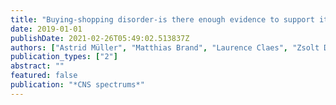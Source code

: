 ```yaml
---
title: "Buying-shopping disorder-is there enough evidence to support its inclusion in ICD-11?"
date: 2019-01-01
publishDate: 2021-02-26T05:49:02.513837Z
authors: ["Astrid Müller", "Matthias Brand", "Laurence Claes", "Zsolt Demetrovics", "Martina de Zwaan", "Fernando Fernández-Aranda", "Randy O. Frost", "Susana Jimenez-Murcia", "Michael Lejoyeux", "Sabine Steins-Loeber", "James E. Mitchell", "Richard Moulding", "Maja Nedeljkovic", "Patrick Trotzke", "Aviv Weinstein", "Michael Kyrios"]
publication_types: ["2"]
abstract: ""
featured: false
publication: "*CNS spectrums*"
---
```


